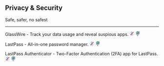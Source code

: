 ## Privacy & Security

Safe, safer, no safest

---

GlassWire - Track your data usage and reveal suspious apps. ![](../assets/free.png) ![](../assets/earth-globe.png)

LastPass - All-in-one password manager. ![](../assets/free.png) ![](../assets/earth-globe.png)

LastPass Authenticator - Two-Factor Authentication (2FA) app for LastPass. ![](../assets/free.png) ![](../assets/earth-globe.png)
